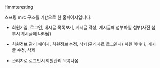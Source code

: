 Hmmteresting

스프링 mvc 구조를 기반으로 한 홈페이지입니다.

-	회원가입, 로그인, 게시글 목록보기, 게시글 작성, 게시글에 첨부파일 첨부(사진 첨부시 게시글에 나타남)

-	회원정보 관리 페이지, 회원정보 수정, 삭제(관리자로 로그인시) 회원 아바타, 게시글 수정, 삭제

-	관리자로 로그인시 회원관리 목록나옴

